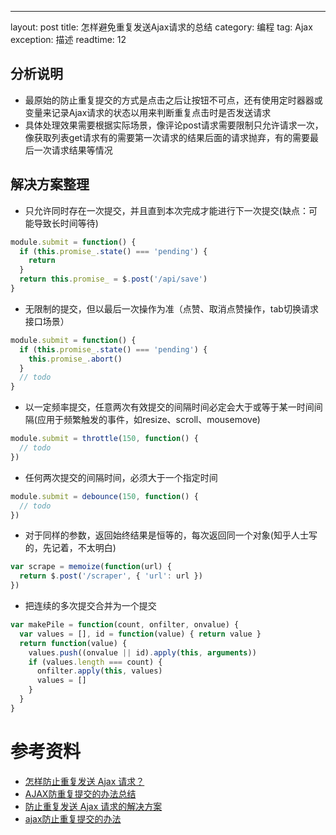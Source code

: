 ---
layout: post
title: 怎样避免重复发送Ajax请求的总结
category: 编程
tag: Ajax
exception: 描述
readtime: 12

## 分析说明
* 最原始的防止重复提交的方式是点击之后让按钮不可点，还有使用定时器器或变量来记录Ajax请求的状态以用来判断重复点击时是否发送请求
* 具体处理效果需要根据实际场景，像评论post请求需要限制只允许请求一次，像获取列表get请求有的需要第一次请求的结果后面的请求抛弃，有的需要最后一次请求结果等情况

## 解决方案整理
* 只允许同时存在一次提交，并且直到本次完成才能进行下一次提交(缺点：可能导致长时间等待)
```javascript
module.submit = function() {
  if (this.promise_.state() === 'pending') {
    return
  }
  return this.promise_ = $.post('/api/save')
}
```
* 无限制的提交，但以最后一次操作为准（点赞、取消点赞操作，tab切换请求接口场景）
```javascript
module.submit = function() {
  if (this.promise_.state() === 'pending') {
    this.promise_.abort()
  }
  // todo
}
```
* 以一定频率提交，任意两次有效提交的间隔时间必定会大于或等于某一时间间隔(应用于频繁触发的事件，如resize、scroll、mousemove)
```javascript
module.submit = throttle(150, function() {
  // todo
})
```
* 任何两次提交的间隔时间，必须大于一个指定时间
```javascript
module.submit = debounce(150, function() {
  // todo
})
```
* 对于同样的参数，返回始终结果是恒等的，每次返回同一个对象(知乎人士写的，先记着，不太明白)
```javascript
var scrape = memoize(function(url) {
  return $.post('/scraper', { 'url': url })
})
```

* 把连续的多次提交合并为一个提交
```javascript
var makePile = function(count, onfilter, onvalue) {
  var values = [], id = function(value) { return value }
  return function(value) {
    values.push((onvalue || id).apply(this, arguments))
    if (values.length === count) {
      onfilter.apply(this, values)
      values = []
    }
  }
}
```

# 参考资料
* [怎样防止重复发送 Ajax 请求？](https://www.zhihu.com/question/19805411)
* [AJAX防重复提交的办法总结](https://www.cnblogs.com/qinxingnet/p/5748171.html)
* [防止重复发送 Ajax 请求的解决方案](http://www.hollischuang.com/archives/931)
* [ajax防止重复提交的办法](https://my.oschina.net/u/1540325/blog/486308)